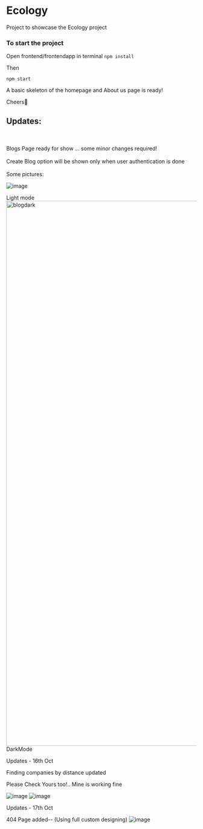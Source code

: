 # Ecology
Project to showcase the Ecology project

### To start the project 
Open frontend/frontendapp in terminal
`npm install`

Then 

`npm start`

A basic skeleton of the homepage and About us page is ready!

Cheers🤘



## Updates:
<br>
<br>
 Blogs Page ready for show ... some minor changes required!
 <br>
 <br>
 Create Blog option will be shown only when user authentication is done
 <br>


 <br>
 Some pictures:
 <br>

![image](https://user-images.githubusercontent.com/67374926/135807113-1571f88e-1955-41fd-afea-78e1559325dd.png)

 Light mode<img width="1440" alt="blogdark" src="https://user-images.githubusercontent.com/67374926/135807144-4b968e41-3a2c-4449-8c69-013503a0b682.png">
DarkMode



Updates - 16th Oct

Finding companies by distance updated

Please Check Yours too!.. Mine is working fine

![image](https://user-images.githubusercontent.com/67374926/137593776-c6f740f8-4204-4f31-ba33-bddc6d9cf39a.png)
![image](https://user-images.githubusercontent.com/67374926/137593788-d0bbdc42-04e7-4577-a3c1-66d1b033b1aa.png)

Updates - 17th Oct 

404 Page added-- (Using full custom designing)
![image](https://user-images.githubusercontent.com/67374926/137639639-9443149e-89ab-4949-9053-63c6543a5fd1.png)


